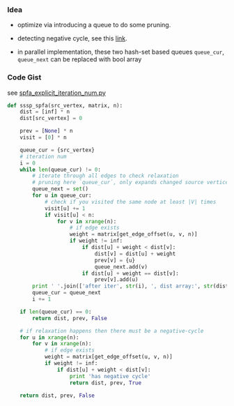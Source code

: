 ### Idea

* optimize via introducing a queue to do some pruning.

* detecting negative cycle, see this [link](https://stackoverflow.com/questions/18007979/detecting-negative-cycles-using-spfa-algorithm).

* in parallel implementation, these two hash-set based queues `queue_cur`, `queue_next` can be replaced with bool array

### Code Gist

see [spfa_explicit_iteration_num.py](../python_playground/spfa_explicit_iteration_num.py)

```python
def sssp_spfa(src_vertex, matrix, n):
    dist = [inf] * n
    dist[src_vertex] = 0

    prev = [None] * n
    visit = [0] * n

    queue_cur = {src_vertex}
    # iteration num
    i = 0
    while len(queue_cur) != 0:
        # iterate through all edges to check relaxation
        # pruning here `queue_cur`, only expands changed source vertices
        queue_next = set()
        for u in queue_cur:
            # check if you visited the same node at least |V| times
            visit[u] += 1
            if visit[u] < n:
                for v in xrange(n):
                    # if edge exists
                    weight = matrix[get_edge_offset(u, v, n)]
                    if weight != inf:
                        if dist[u] + weight < dist[v]:
                            dist[v] = dist[u] + weight
                            prev[v] = {u}
                            queue_next.add(v)
                        if dist[u] + weight == dist[v]:
                            prev[v].add(u)
        print ' '.join(['after iter', str(i), ', dist array:', str(dist)]), 'cur queue:', queue_cur
        queue_cur = queue_next
        i += 1

    if len(queue_cur) == 0:
        return dist, prev, False

    # if relaxation happens then there must be a negative-cycle
    for u in xrange(n):
        for v in xrange(n):
            # if edge exists
            weight = matrix[get_edge_offset(u, v, n)]
            if weight != inf:
                if dist[u] + weight < dist[v]:
                    print 'has negative cycle'
                    return dist, prev, True

    return dist, prev, False
```
